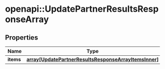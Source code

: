 # openapi::UpdatePartnerResultsResponseArray


## Properties
Name | Type | Description | Notes
------------ | ------------- | ------------- | -------------
**items** | [**array[UpdatePartnerResultsResponseArrayItemsInner]**](UpdatePartnerResultsResponseArray_items_inner.md) |  | [optional] 


